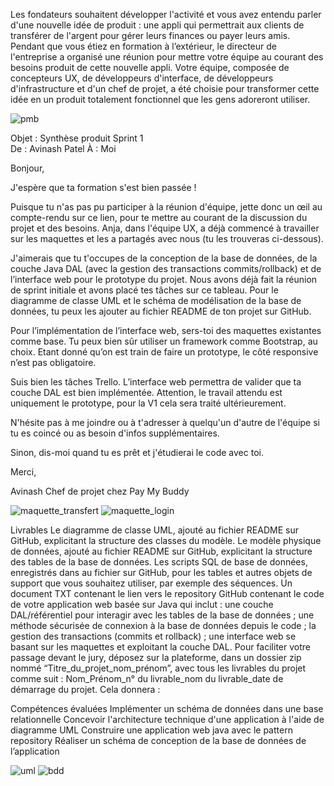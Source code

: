 Les fondateurs souhaitent développer l'activité et vous avez entendu parler d'une nouvelle idée de produit : 
une appli qui permettrait aux clients de transférer de l'argent pour gérer leurs finances ou payer leurs amis.
Pendant que vous étiez en formation à l’extérieur, le directeur de l'entreprise a organisé une réunion pour mettre votre équipe au courant des besoins produit de cette nouvelle appli.
Votre équipe, composée de concepteurs UX, de développeurs d'interface, de développeurs d'infrastructure et d'un chef de projet, a été choisie pour transformer cette idée en un produit totalement fonctionnel que les gens adoreront utiliser.

![pmb](https://user-images.githubusercontent.com/67195863/201713596-10c50575-d468-4130-b9d8-3f99a81fa73c.png)

Objet : Synthèse produit Sprint 1  
De : Avinash Patel
À : Moi

Bonjour,

J'espère que ta formation s'est bien passée ! 

Puisque tu n'as pas pu participer à la réunion d'équipe, jette donc un œil au compte-rendu sur ce lien, pour te mettre au courant de la discussion du projet et des besoins. Anja, dans l'équipe UX, a déjà commencé à travailler sur les maquettes et les a partagés avec nous (tu les trouveras ci-dessous).  

J'aimerais que tu t'occupes de la conception de la base de données, de la couche Java DAL (avec la gestion des transactions commits/rollback) et de l’interface web pour le prototype du projet. Nous avons déjà fait la réunion de sprint initiale et avons placé tes tâches sur ce tableau. Pour le diagramme de classe UML et le schéma de modélisation de la base de données, tu peux les ajouter au fichier README de ton projet sur GitHub.

Pour l’implémentation de l’interface web, sers-toi des maquettes existantes comme base. Tu peux bien sûr utiliser un framework comme Bootstrap, au choix.  Etant donné qu’on est train de faire un prototype, le côté responsive n’est pas obligatoire. 

Suis bien les tâches Trello. L’interface web permettra de valider que ta couche DAL est bien implémentée. Attention, le travail attendu est uniquement le prototype, pour la V1 cela sera traité ultérieurement.

N'hésite pas à me joindre ou à t'adresser à quelqu'un d'autre de l'équipe si tu es coincé ou as besoin d'infos supplémentaires.

Sinon, dis-moi quand tu es prêt et j'étudierai le code avec toi.

Merci,

Avinash
Chef de projet chez Pay My Buddy

![maquette_transfert](https://user-images.githubusercontent.com/67195863/201714138-de32bfa7-9a49-460d-a822-7b21d26da6f2.png)
![maquette_login](https://user-images.githubusercontent.com/67195863/201714152-00525b2c-4768-4e2e-aeff-4ca0b92e6a0c.png)

Livrables
Le diagramme de classe UML, ajouté au fichier README sur GitHub, explicitant la structure des classes du modèle.
Le modèle physique de données, ajouté au fichier README sur GitHub, explicitant la structure des tables de la base de données.
Les scripts SQL de base de données, enregistrés dans au fichier sur GitHub, pour les tables et autres objets de support que vous souhaitez utiliser, par exemple des séquences.
Un document TXT contenant le lien vers le repository GitHub contenant le code de votre application web basée sur Java qui inclut :
une couche DAL/référentiel pour interagir avec les tables de la base de données ;
une méthode sécurisée de connexion à la base de données depuis le code ;
la gestion des transactions (commits et rollback) ;
une interface web se basant sur les maquettes et exploitant la couche DAL.
Pour faciliter votre passage devant le jury, déposez sur la plateforme, dans un dossier zip nommé “Titre_du_projet_nom_prénom”, avec tous les livrables du projet comme suit : Nom_Prénom_n° du livrable_nom du livrable_date de démarrage du projet. Cela donnera : 

Compétences évaluées
Implémenter un schéma de données dans une base relationnelle
Concevoir l'architecture technique d'une application à l'aide de diagramme UML
Construire une application web java avec le pattern repository
Réaliser un schéma de conception de la base de données de l’application

![uml](https://user-images.githubusercontent.com/67195863/206509162-67c880cf-7189-4a6c-b57f-df61b320af02.png)
![bdd](https://user-images.githubusercontent.com/67195863/206509220-794ebc2f-ef76-4cbb-9e95-6cbf4586644a.png)

